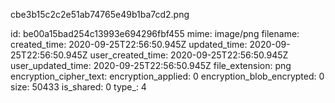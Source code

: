 cbe3b15c2c2e51ab74765e49b1ba7cd2.png

id: be00a15bad254c13993e694296fbf455
mime: image/png
filename: 
created_time: 2020-09-25T22:56:50.945Z
updated_time: 2020-09-25T22:56:50.945Z
user_created_time: 2020-09-25T22:56:50.945Z
user_updated_time: 2020-09-25T22:56:50.945Z
file_extension: png
encryption_cipher_text: 
encryption_applied: 0
encryption_blob_encrypted: 0
size: 50433
is_shared: 0
type_: 4
